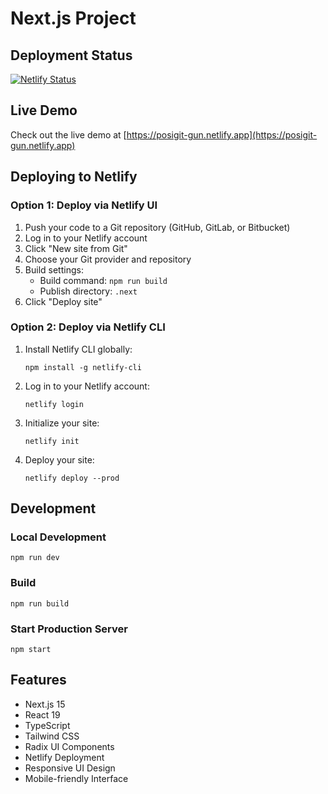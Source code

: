 # Next.js Project

## Deployment Status

[![Netlify Status](https://api.netlify.com/api/v1/badges/posigit-gun/deploy-status)](https://app.netlify.com/sites/posigit-gun/deploys)

## Live Demo

Check out the live demo at [https://posigit-gun.netlify.app](https://posigit-gun.netlify.app)

## Deploying to Netlify

### Option 1: Deploy via Netlify UI

1. Push your code to a Git repository (GitHub, GitLab, or Bitbucket)
2. Log in to your Netlify account
3. Click "New site from Git"
4. Choose your Git provider and repository
5. Build settings:
   - Build command: `npm run build`
   - Publish directory: `.next`
6. Click "Deploy site"

### Option 2: Deploy via Netlify CLI

1. Install Netlify CLI globally:

   ```
   npm install -g netlify-cli
   ```

2. Log in to your Netlify account:

   ```
   netlify login
   ```

3. Initialize your site:

   ```
   netlify init
   ```

4. Deploy your site:
   ```
   netlify deploy --prod
   ```

## Development

### Local Development

```
npm run dev
```

### Build

```
npm run build
```

### Start Production Server

```
npm start
```

## Features

- Next.js 15
- React 19
- TypeScript
- Tailwind CSS
- Radix UI Components
- Netlify Deployment
- Responsive UI Design
- Mobile-friendly Interface

